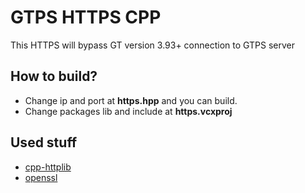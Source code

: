 # GTPS HTTPS CPP
This HTTPS will bypass GT version 3.93+ connection to GTPS server

## How to build?
 - Change ip and port at **https.hpp** and you can build.
 - Change packages lib and include at **https.vcxproj**

## Used stuff
- [cpp-httplib](https://github.com/yhirose/cpp-httplib)
- [openssl](https://www.nuget.org/packages/openssl-vc141-native/1.1.1)

